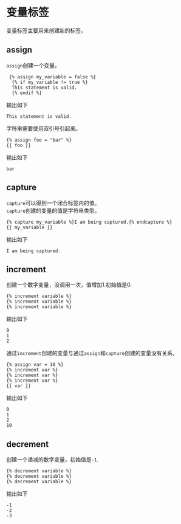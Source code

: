 # 变量标签

变量标签主要用来创建新的标签。  

## assign

`assign`创建一个变量。  

```
 {% assign my_variable = false %}
  {% if my_variable != true %}
  This statement is valid.
  {% endif %}
```

输出如下  

```
This statement is valid.
```

字符串需要使用双引号引起来。  

```
{% assign foo = "bar" %}
{{ foo }}
```

输出如下  

```
bar
```

## capture

`capture`可以得到一个闭合标签内的值。  
`capture`创建的变量的值是字符串类型。  


```
{% capture my_variable %}I am being captured.{% endcapture %}
{{ my_variable }}
```

输出如下  

```
I am being captured.
```

## increment

创建一个数字变量，没调用一次，值增加1.初始值是0.  


```
{% increment variable %}
{% increment variable %}
{% increment variable %}
```

输出如下  

```
0
1
2
```

通过`increment`创建的变量与通过`assign`和`capture`创建的变量没有关系。  


```
{% assign var = 10 %}
{% increment var %}
{% increment var %}
{% increment var %}
{{ var }}
```
输出如下  

```
0
1
2
10 
```

## decrement

创建一个递减的数字变量，初始值是`-1`.  

```
{% decrement variable %}
{% decrement variable %}
{% decrement variable %}
```

输出如下  

```
-1
-2
-3
```


